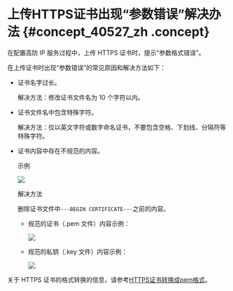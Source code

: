 # 上传HTTPS证书出现“参数错误”解决办法 {#concept_40527_zh .concept}

在配置高防 IP 服务过程中，上传 HTTPS 证书时，提示“参数格式错误”。

在上传证书时出现“参数错误”的常见原因和解决方法如下：

-   证书名字过长。

    解决方法：修改证书文件名为 10 个字符以内。

-   证书文件名中包含特殊字符。

    解决方法：仅以英文字符或数字命名证书，不要包含空格、下划线、分隔符等特殊字符。

-   证书内容中存在不规范的内容。

    示例

    ![](http://static-aliyun-doc.oss-cn-hangzhou.aliyuncs.com/assets/img/79642/154693073235289_zh-CN.png)

    解决方法

    删除证书文件中`---BEGIN CERTIFICATE---`之前的内容。

    -   规范的证书（.pem 文件）内容示例：

        ![](http://static-aliyun-doc.oss-cn-hangzhou.aliyuncs.com/assets/img/79642/154693073235290_zh-CN.png)

    -   规范的私钥（.key 文件）内容示例：

        ![](http://static-aliyun-doc.oss-cn-hangzhou.aliyuncs.com/assets/img/79642/154693073235291_zh-CN.png)


关于 HTTPS 证书的格式转换的信息，请参考[HTTPS证书转换成pem格式](intl.zh-CN/DDoS高防IP/常见问题/HTTPS证书转换成PEM格式.md#)。

